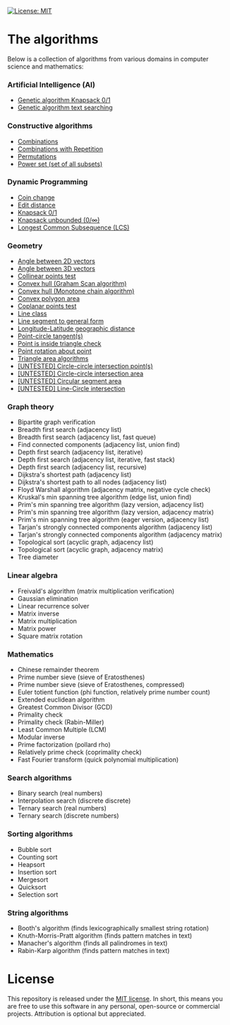[![License: MIT](https://img.shields.io/badge/License-MIT-yellow.svg)](https://opensource.org/licenses/MIT)

# The algorithms

Below is a collection of algorithms from various domains in computer science and mathematics:

### Artificial Intelligence (AI) 
* [Genetic algorithm Knapsack 0/1](https://github.com/williamfiset/Algorithms/blob/master/AI/GeneticAlgorithm_knapsack_01.java)
* [Genetic algorithm text searching](https://github.com/williamfiset/Algorithms/blob/master/AI/GeneticAlgorithm_textSearch.java)

### Constructive algorithms
* [Combinations](https://github.com/williamfiset/Algorithms/blob/master/ConstructiveAlgorithms/Combinations.java)
* [Combinations with Repetition](https://github.com/williamfiset/Algorithms/blob/master/ConstructiveAlgorithms/CombinationsWithRepetition.java)
* [Permutations](https://github.com/williamfiset/Algorithms/blob/master/ConstructiveAlgorithms/Permutations.java)
* [Power set (set of all subsets)](https://github.com/williamfiset/Algorithms/blob/master/ConstructiveAlgorithms/PowerSet.java)

### Dynamic Programming
* [Coin change](https://github.com/williamfiset/Algorithms/blob/master/DynamicProgramming/CoinChange.java)
* [Edit distance](https://github.com/williamfiset/Algorithms/blob/master/DynamicProgramming/EditDistance.java)
* [Knapsack 0/1](https://github.com/williamfiset/Algorithms/blob/master/DynamicProgramming/Knapsack_01.java)
* [Knapsack unbounded (0/∞)](https://github.com/williamfiset/Algorithms/blob/master/DynamicProgramming/KnapsackUnbounded.java)
* [Longest Common Subsequence (LCS)](https://github.com/williamfiset/Algorithms/blob/master/DynamicProgramming/LongestCommonSubsequence.java)

### Geometry
* [Angle between 2D vectors](https://github.com/williamfiset/Algorithms/blob/master/Geometry/AngleBetweenVectors2D.java)
* [Angle between 3D vectors](https://github.com/williamfiset/Algorithms/blob/master/Geometry/AngleBetweenVectors3D.java)
* [Collinear points test](https://github.com/williamfiset/Algorithms/blob/master/Geometry/CollinearPoints.java)
* [Convex hull (Graham Scan algorithm)](https://github.com/williamfiset/Algorithms/blob/master/Geometry/ConvexHullGrahamScan.java)
* [Convex hull (Monotone chain algorithm)](https://github.com/williamfiset/Algorithms/blob/master/Geometry/ConvexHullMonotoneChainAlgorithm.java)
* [Convex polygon area](https://github.com/williamfiset/Algorithms/blob/master/Geometry/ConvexPolygonArea.java)
* [Coplanar points test](https://github.com/williamfiset/Algorithms/blob/master/Geometry/CoplanarPointsTest.java)
* [Line class](https://github.com/williamfiset/Algorithms/blob/master/Geometry/Line.java)
* [Line segment to general form](https://github.com/williamfiset/Algorithms/blob/master/Geometry/LineSegmentToGeneralForm.java)
* [Longitude-Latitude geographic distance](https://github.com/williamfiset/Algorithms/blob/master/Geometry/LongitudeLatitudeGeographicDistance.java)
* [Point-circle tangent(s)](https://github.com/williamfiset/Algorithms/blob/master/Geometry/PointCircleTangent.java)
* [Point is inside triangle check](https://github.com/williamfiset/Algorithms/blob/master/Geometry/PointInsideTriangle.java)
* [Point rotation about point](https://github.com/williamfiset/Algorithms/blob/master/Geometry/PointRotation.java)
* [Triangle area algorithms](https://github.com/williamfiset/Algorithms/blob/master/Geometry/TriangleArea.java)
* [[UNTESTED] Circle-circle intersection point(s)](https://github.com/williamfiset/Algorithms/blob/master/Geometry/%5BUNTESTED%5DCircleCircleIntersection.java)
* [[UNTESTED] Circle-circle intersection area](https://github.com/williamfiset/Algorithms/blob/master/Geometry/%5BUNTESTED%5DCircleCircleIntersectionArea.java)
* [[UNTESTED] Circular segment area](https://github.com/williamfiset/Algorithms/blob/master/Geometry/%5BUNTESTED%5DCircularSegmentArea.java)
* [[UNTESTED] Line-Circle intersection](https://github.com/williamfiset/Algorithms/blob/master/Geometry/%5BUNTESTED%5DLineCircleIntersection.java)

### Graph theory
* Bipartite graph verification
* Breadth first search (adjacency list)
* Breadth first search (adjacency list, fast queue)
* Find connected components (adjacency list, union find)
* Depth first search (adjacency list, iterative)
* Depth first search (adjacency list, iterative, fast stack)
* Depth first search (adjacency list, recursive)
* Dijkstra's shortest path (adjacency list)
* Dijkstra's shortest path to all nodes (adjacency list)
* Floyd Warshall algorithm (adjacency matrix, negative cycle check)
* Kruskal's min spanning tree algorithm (edge list, union find)
* Prim's min spanning tree  algorithm (lazy version, adjacency list)
* Prim's min spanning tree  algorithm (lazy version, adjacency matrix)
* Prim's min spanning tree  algorithm (eager version, adjacency list)
* Tarjan's strongly connected components algorithm (adjacency list) 
* Tarjan's strongly connected components algorithm (adjacency matrix) 
* Topological sort (acyclic graph, adjacency list)
* Topological sort (acyclic graph, adjacency matrix)
* Tree diameter

### Linear algebra
* Freivald's algorithm (matrix multiplication verification)
* Gaussian elimination
* Linear recurrence solver
* Matrix inverse
* Matrix multiplication
* Matrix power
* Square matrix rotation

### Mathematics
* Chinese remainder theorem
* Prime number sieve (sieve of Eratosthenes)
* Prime number sieve (sieve of Eratosthenes, compressed)
* Euler totient function (phi function, relatively prime number count)
* Extended euclidean algorithm
* Greatest Common Divisor (GCD)
* Primality check
* Primality check (Rabin-Miller)
* Least Common Multiple (LCM)
* Modular inverse
* Prime factorization (pollard rho)
* Relatively prime check (coprimality check)
* Fast Fourier transform (quick polynomial multiplication)

### Search algorithms
* Binary search (real numbers)
* Interpolation search (discrete discrete)
* Ternary search (real numbers)
* Ternary search (discrete numbers)

### Sorting algorithms
* Bubble sort
* Counting sort
* Heapsort
* Insertion sort
* Mergesort
* Quicksort
* Selection sort

### String algorithms
* Booth's algorithm (finds lexicographically smallest string rotation)
* Knuth-Morris-Pratt algorithm (finds pattern matches in text)
* Manacher's algorithm (finds all palindromes in text)
* Rabin-Karp algorithm (finds pattern matches in text)

# License

This repository is released under the [MIT license](https://opensource.org/licenses/MIT). In short, this means you are free to use this software in any personal, open-source or commercial projects. Attribution is optional but appreciated.
